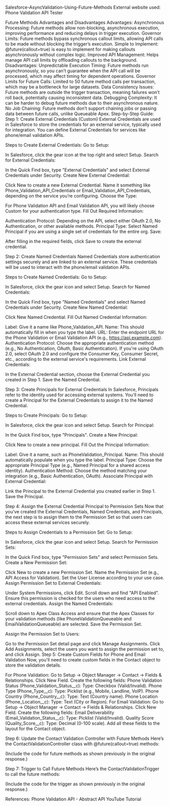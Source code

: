 Salesforce-AsyncValidation-Using-Future-Methods
External website used: Phone Validation API Tester

Future Methods Advantages and Disadvantages
Advantages:
Asynchronous Processing: Future methods allow non-blocking, asynchronous execution, improving performance and reducing delays in trigger execution.
Governor Limits: Future methods bypass synchronous callout limits, allowing API calls to be made without blocking the trigger’s execution.
Simple to Implement: @future(callout=true) is easy to implement for making callouts asynchronously without complex logic.
Improved API Management: Helps manage API call limits by offloading callouts to the background.
Disadvantages:
Unpredictable Execution Timing: Future methods run asynchronously, so you can’t guarantee when the API call will be processed, which may affect timing for dependent operations.
Governor Limits for Future Calls: Limited to 50 future method calls per transaction, which may be a bottleneck for large datasets.
Data Consistency Issues: Future methods are outside the trigger transaction, meaning failures won’t roll back, potentially causing inconsistent data.
Debugging Complexity: It can be harder to debug future methods due to their asynchronous nature.
No Job Chaining: Future methods don’t support chaining jobs or passing data between future calls, unlike Queueable Apex.
Step-by-Step Guide:
Step 1: Create External Credentials (Custom)
External Credentials are used in Salesforce to store the credentials for an external service, typically used for integration. You can define External Credentials for services like phone/email validation APIs.

Steps to Create External Credentials:
Go to Setup:

In Salesforce, click the gear icon at the top right and select Setup.
Search for External Credentials:

In the Quick Find box, type "External Credentials" and select External Credentials under Security.
Create New External Credential:

Click New to create a new External Credential.
Name it something like Phone_Validation_API_Credentials or Email_Validation_API_Credentials, depending on the service you’re configuring.
Choose the Type:

For Phone Validation API and Email Validation API, you will likely choose Custom for your authentication type.
Fill Out Required Information:

Authentication Protocol: Depending on the API, select either OAuth 2.0, No Authentication, or other available methods.
Principal Type: Select Named Principal if you are using a single set of credentials for the entire org.
Save:

After filling in the required fields, click Save to create the external credential.


Step 2: Create Named Credentials
Named Credentials store authentication settings securely and are linked to an external service. These credentials will be used to interact with the phone/email validation APIs.

Steps to Create Named Credentials:
Go to Setup:

In Salesforce, click the gear icon and select Setup.
Search for Named Credentials:

In the Quick Find box, type "Named Credentials" and select Named Credentials under Security.
Create New Named Credential:

Click New Named Credential.
Fill Out Named Credential Information:

Label: Give it a name like Phone_Validation_API.
Name: This should automatically fill in when you type the label.
URL: Enter the endpoint URL for the Phone Validation or Email Validation API (e.g., https://api.example.com).
Authentication Protocol: Choose the appropriate authentication method (e.g., No Authentication, OAuth, Basic Authentication).
If you're using OAuth 2.0, select OAuth 2.0 and configure the Consumer Key, Consumer Secret, etc., according to the external service's requirements.
Link External Credentials:

In the External Credential section, choose the External Credential you created in Step 1.
Save the Named Credential.



Step 3: Create Principals for External Credentials
In Salesforce, Principals refer to the identity used for accessing external systems. You’ll need to create a Principal for the External Credentials to assign it to the Named Credential.

Steps to Create Principals:
Go to Setup:

In Salesforce, click the gear icon and select Setup.
Search for Principal:

In the Quick Find box, type "Principals".
Create a New Principal:

Click New to create a new principal.
Fill Out the Principal Information:

Label: Give it a name, such as PhoneValidation_Principal.
Name: This should automatically populate when you type the label.
Principal Type: Choose the appropriate Principal Type (e.g., Named Principal for a shared access identity).
Authentication Method: Choose the method matching your integration (e.g., Basic Authentication, OAuth).
Associate Principal with External Credential:

Link the Principal to the External Credential you created earlier in Step 1.
Save the Principal.



Step 4: Assign the External Credential Principal to Permission Sets
Now that you’ve created the External Credentials, Named Credentials, and Principals, the next step is to assign them to the Permission Set so that users can access these external services securely.

Steps to Assign Credentials to a Permission Set:
Go to Setup:

In Salesforce, click the gear icon and select Setup.
Search for Permission Sets:

In the Quick Find box, type "Permission Sets" and select Permission Sets.
Create a New Permission Set:

Click New to create a new Permission Set.
Name the Permission Set (e.g., API Access for Validation).
Set the User License according to your use case.
Assign Permission Set to External Credentials:

Under System Permissions, click Edit.
Scroll down and find "API Enabled". Ensure this permission is checked for the users who need access to the external credentials.
Assign the Named Credentials:

Scroll down to Apex Class Access and ensure that the Apex Classes for your validation methods (like PhoneValidationQueueable and EmailValidationQueueable) are selected.
Save the Permission Set.

Assign the Permission Set to Users:

Go to the Permission Set detail page and click Manage Assignments.
Click Add Assignments, select the users you want to assign the permission set to, and click Assign.
Step 5: Create Custom Fields for Phone and Email Validation
Now, you'll need to create custom fields in the Contact object to store the validation details.

For Phone Validation:
Go to Setup → Object Manager → Contact → Fields & Relationships.
Click New Field.
Create the following fields:
Phone Validation Status (Phone_Validation_Status__c): Type: Checkbox (Valid/Invalid).
Phone Type (Phone_Type__c): Type: Picklist (e.g., Mobile, Landline, VoIP).
Phone Country (Phone_Country__c): Type: Text (Country name).
Phone Location (Phone_Location__c): Type: Text (City or Region).
For Email Validation:
Go to Setup → Object Manager → Contact → Fields & Relationships.
Click New Field.
Create the following fields:
Email Deliverability (Email_Validation_Status__c): Type: Picklist (Valid/Invalid).
Quality Score (Quality_Score__c): Type: Decimal (0-100 scale).
Add all these fields to the layout for the Contact object.



Step 6: Update the Contact Validation Controller with Future Methods
Here’s the ContactValidationController class with @future(callout=true) methods:

(Include the code for future methods as shown previously in the original response.)

Step 7: Trigger to Call Future Methods
Here’s the ContactValidationTrigger to call the future methods:

(Include the code for the trigger as shown previously in the original response.)

References:
Phone Validation API - Abstract API
YouTube Tutorial
